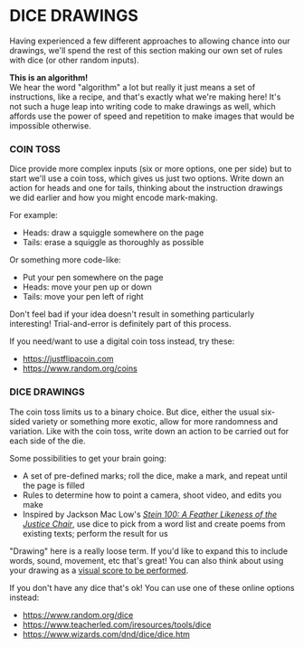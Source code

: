 # DICE DRAWINGS  

Having experienced a few different approaches to allowing chance into our drawings, we'll spend the rest of this section making our own set of rules with dice (or other random inputs).

**This is an algorithm!**  
We hear the word "algorithm" a lot but really it just means a set of instructions, like a recipe, and that's exactly what we're making here! It's not such a huge leap into writing code to make drawings as well, which affords use the power of speed and repetition to make images that would be impossible otherwise.


### COIN TOSS  
Dice provide more complex inputs (six or more options, one per side) but to start we'll use a coin toss, which gives us just two options. Write down an action for heads and one for tails, thinking about the instruction drawings we did earlier and how you might encode mark-making. 

For example:  
* Heads: draw a squiggle somewhere on the page  
* Tails: erase a squiggle as thoroughly as possible  

Or something more code-like:  
* Put your pen somewhere on the page  
* Heads: move your pen up or down  
* Tails: move your pen left of right  

Don't feel bad if your idea doesn't result in something particularly interesting! Trial-and-error is definitely part of this process.

If you need/want to use a digital coin toss instead, try these:  
* https://justflipacoin.com  
* https://www.random.org/coins  


### DICE DRAWINGS  
The coin toss limits us to a binary choice. But dice, either the usual six-sided variety or something more exotic, allow for more randomness and variation. Like with the coin toss, write down an action to be carried out for each side of the die.

Some possibilities to get your brain going:  
* A set of pre-defined marks; roll the dice, make a mark, and repeat until the page is filled  
* Rules to determine how to point a camera, shoot video, and edits you make  
* Inspired by Jackson Mac Low's [*Stein 100: A Feather Likeness of the Justice Chair*](https://poets.org/poem/stein-100-feather-likeness-justice-chair), use dice to pick from a word list and create poems from existing texts; perform the result for us  

"Drawing" here is a really loose term. If you'd like to expand this to include words, sound, movement, etc that's great! You can also think about using your drawing as a [visual score to be performed](https://en.wikipedia.org/wiki/Graphic_notation_(music)).

If you don't have any dice that's ok! You can use one of these online options instead:  
* https://www.random.org/dice  
* https://www.teacherled.com/iresources/tools/dice  
* https://www.wizards.com/dnd/dice/dice.htm  

